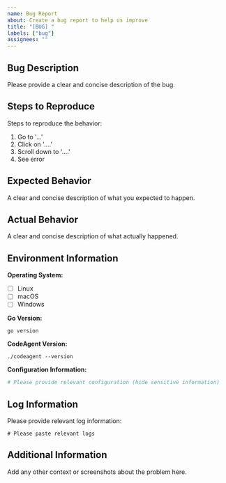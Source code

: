 ```yaml
---
name: Bug Report
about: Create a bug report to help us improve
title: "[BUG] "
labels: ["bug"]
assignees: ""
---
```


## Bug Description

Please provide a clear and concise description of the bug.

## Steps to Reproduce

Steps to reproduce the behavior:

1. Go to '...'
2. Click on '....'
3. Scroll down to '....'
4. See error

## Expected Behavior

A clear and concise description of what you expected to happen.

## Actual Behavior

A clear and concise description of what actually happened.

## Environment Information

**Operating System:**

- [ ] Linux
- [ ] macOS
- [ ] Windows

**Go Version:**

```
go version
```

**CodeAgent Version:**

```
./codeagent --version
```

**Configuration Information:**

```yaml
# Please provide relevant configuration (hide sensitive information)
```

## Log Information

Please provide relevant log information:

```
# Please paste relevant logs
```

## Additional Information

Add any other context or screenshots about the problem here.
